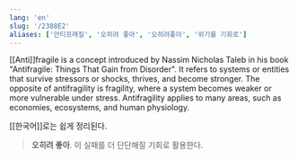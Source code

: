 ```yaml
---
lang: 'en'
slug: '/2388E2'
aliases: ['안티프래질', '오히려 좋아', '오히려좋아', '위기를 기회로']
---
```


[[Anti]]fragile is a concept introduced by Nassim Nicholas Taleb in his book "Antifragile: Things That Gain from Disorder". It refers to systems or entities that survive stressors or shocks, thrives, and become stronger. The opposite of antifragility is fragility, where a system becomes weaker or more vulnerable under stress. Antifragility applies to many areas, such as economies, ecosystems, and human physiology.

[[한국어]]로는 쉽게 정리된다.

> **오히려 좋아**. 이 실패를 더 단단해질 기회로 활용한다.
